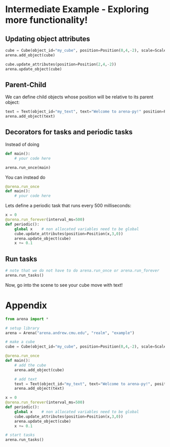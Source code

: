 # Intermediate Example - Exploring more functionality!

## Updating object attributes
```python
cube = Cube(object_id="my_cube", position=Position(0,4,-2), scale=Scale(2,2,2))
arena.add_object(cube)

cube.update_attributes(position=Position(2,4,-2))
arena.update_object(cube)
```

## Parent-Child
We can define child objects whose position will be relative to its parent object:
```python
text = Text(object_id="my_text", text="Welcome to arena-py!" position=Position(0,2,0), parent=cube)
arena.add_object(text)
```

## Decorators for tasks and periodic tasks
Instead of doing
```python
def main():
    # your code here

arena.run_once(main)
```
You can instead do
```python
@arena.run_once
def main():
    # your code here
```

Lets define a periodic task that runs every 500 milliseconds:
```python
x = 0
@arena.run_forever(interval_ms=500)
def periodic():
    global x    # non allocated variables need to be global
    cube.update_attributes(position=Position(x,3,0))
    arena.update_object(cube)
    x += 0.1
```

## Run tasks
```python
# note that we do not have to do arena.run_once or arena.run_forever
arena.run_tasks()
```

Now, go into the scene to see your cube move with text!

# Appendix
```python
from arena import *

# setup library
arena = Arena("arena.andrew.cmu.edu", "realm", "example")

# make a cube
cube = Cube(object_id="my_cube", position=Position(0,4,-2), scale=Scale(2,2,2))

@arena.run_once
def main():
    # add the cube
    arena.add_object(cube)

    # add text
    text = Text(object_id="my_text", text="Welcome to arena-py!", position=Position(0,2,0), parent=cube)
    arena.add_object(text)

x = 0
@arena.run_forever(interval_ms=500)
def periodic():
    global x    # non allocated variables need to be global
    cube.update_attributes(position=Position(x,3,0))
    arena.update_object(cube)
    x += 0.1

# start tasks
arena.run_tasks()
```
